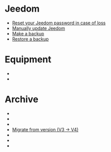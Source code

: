 # Jeedom
- [Reset your Jeedom password in case of loss](reset.password)
- [Manually update Jeedom](jeedom.mise_a_jour_manuel)
- [Make a backup](sauvegarde.comment_faire)
- [Restore a backup](sauvegarde.comment_recuperer)

# Equipment
- [](../installation/recovery)
- [](raspberrypi3)

# Archive
- [](atlas)
- [](smart)
- [](migrationos.smart)
- [Migrate from version (V3 → V4)](migration.version)
- [](mini)
- [](mini.clef_wifi)
- [](mini.demarrage)
